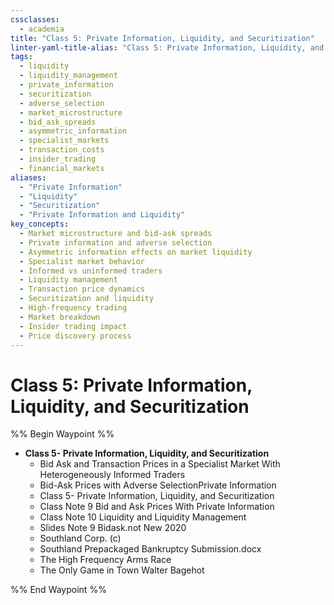 ```yaml
---
cssclasses:
  - academia
title: "Class 5: Private Information, Liquidity, and Securitization"
linter-yaml-title-alias: "Class 5: Private Information, Liquidity, and Securitization"
tags:
  - liquidity
  - liquidity_management
  - private_information
  - securitization
  - adverse_selection
  - market_microstructure
  - bid_ask_spreads
  - asymmetric_information
  - specialist_markets
  - transaction_costs
  - insider_trading
  - financial_markets
aliases:
  - "Private Information"
  - "Liquidity"
  - "Securitization"
  - "Private Information and Liquidity"
key_concepts:
  - Market microstructure and bid-ask spreads
  - Private information and adverse selection
  - Asymmetric information effects on market liquidity
  - Specialist market behavior
  - Informed vs uninformed traders
  - Liquidity management
  - Transaction price dynamics
  - Securitization and liquidity
  - High-frequency trading
  - Market breakdown
  - Insider trading impact
  - Price discovery process
---
```

# Class 5: Private Information, Liquidity, and Securitization
%% Begin Waypoint %%
- **Class 5- Private Information, Liquidity, and Securitization**
	- Bid Ask and Transaction Prices in a Specialist Market With Heterogeneously Informed Traders
	- Bid-Ask Prices with Adverse SelectionPrivate Information
	- Class 5- Private Information, Liquidity, and Securitization
	- Class Note 9 Bid and Ask Prices With Private Information
	- Class Note 10 Liquidity and Liquidity Management
	- Slides Note 9 Bidask.not New 2020
	- Southland Corp. (c)
	- Southland Prepackaged Bankruptcy Submission.docx
	- The High Frequency Arms Race
	- The Only Game in Town Walter Bagehot

%% End Waypoint %%
